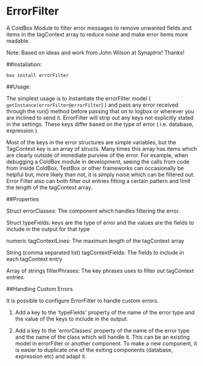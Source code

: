 # ErrorFilter
A ColdBox Module to filter error messages to remove unwanted fields and items in the tagContext array to reduce noise and make error items more readable. 

Note: Based on ideas and work from John Wilson at Synaptrix! Thanks!

##Installation:

`box install errorFilter`

##Usage: 

The simplest usage is to instantiate the errorFilter model ( `getInstance(errorFilter@errorFilter`) )
and pass any error received through the run() method before passing that on to logbox or wherever you are inclined to send it. 
ErrorFilter will strip out any keys not explicitly stated in the settings. These keys differ based on the type
of error ( i.e. database, expression ). 

Most of the keys in the error structures are simple variables, but the TagContext key is an array of structs. Many times this array
has items which are clearly outside of immediate purview of the error. For example, when debugging a ColdBox module in development,
seeing the calls from code from inside ColdBox, TestBox or other frameworks can occasionally be helpful but, more likely than not, it is simply noise which can be filtered out. Error Filter
also can both filter out entries fitting a certain pattern and limit the length of the tagContext array. 

##Properties


Struct errorClasses: The component which handles filtering the error. 

Struct typeFields: keys are the type of error and the values are the fields to include in the output for that type

numeric tagContextLines: The maximum length of the tagContext array

String (comma separated list) tagContextFields: The fields to include in each tagContext entry

Array of strings filterPhrases: The key phrases uses to filter out tagContext entries

##Handling Custom Errors

It is possible to configure ErrorFilter to handle custom errors.

1. Add a key to the 'typeFields' property of the name of the error type and the value of the keys to include in the output. 

2. Add a key to the 'errorClasses' property of the name of the error type and the name of the class which will handle it. This can be an existing model in errorFilter or another component. To make a new component, it is easier to duplicate one of the exiting components (database, expression etc) and adapt it. 


